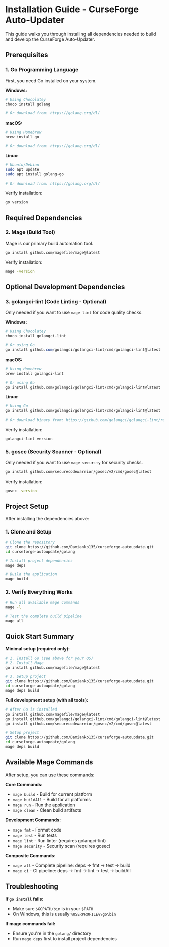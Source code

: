 # Installation Guide - CurseForge Auto-Updater

This guide walks you through installing all dependencies needed to build and develop the CurseForge Auto-Updater.

## Prerequisites

### 1. Go Programming Language
First, you need Go installed on your system.

**Windows:**
```powershell
# Using Chocolatey
choco install golang

# Or download from: https://golang.org/dl/
```

**macOS:**
```bash
# Using Homebrew
brew install go

# Or download from: https://golang.org/dl/
```

**Linux:**
```bash
# Ubuntu/Debian
sudo apt update
sudo apt install golang-go

# Or download from: https://golang.org/dl/
```

Verify installation:
```bash
go version
```

## Required Dependencies

### 2. Mage (Build Tool)
Mage is our primary build automation tool.

```bash
go install github.com/magefile/mage@latest
```

Verify installation:
```bash
mage -version
```

## Optional Development Dependencies

### 3. golangci-lint (Code Linting - Optional)
Only needed if you want to use `mage lint` for code quality checks.

**Windows:**
```powershell
# Using Chocolatey
choco install golangci-lint

# Or using Go
go install github.com/golangci/golangci-lint/cmd/golangci-lint@latest
```

**macOS:**
```bash
# Using Homebrew
brew install golangci-lint

# Or using Go
go install github.com/golangci/golangci-lint/cmd/golangci-lint@latest
```

**Linux:**
```bash
# Using Go
go install github.com/golangci/golangci-lint/cmd/golangci-lint@latest

# Or download binary from: https://github.com/golangci/golangci-lint/releases
```

Verify installation:
```bash
golangci-lint version
```

### 5. gosec (Security Scanner - Optional)
Only needed if you want to use `mage security` for security checks.

```bash
go install github.com/securecodewarrior/gosec/v2/cmd/gosec@latest
```

Verify installation:
```bash
gosec -version
```

## Project Setup

After installing the dependencies above:

### 1. Clone and Setup
```bash
# Clone the repository
git clone https://github.com/Damianko135/curseforge-autoupdate.git
cd curseforge-autoupdate/golang

# Install project dependencies
mage deps

# Build the application
mage build
```

### 2. Verify Everything Works
```bash
# Run all available mage commands
mage -l

# Test the complete build pipeline
mage all
```

## Quick Start Summary

**Minimal setup (required only):**
```bash
# 1. Install Go (see above for your OS)
# 2. Install Mage
go install github.com/magefile/mage@latest

# 3. Setup project
git clone https://github.com/Damianko135/curseforge-autoupdate.git
cd curseforge-autoupdate/golang
mage deps build
```

**Full development setup (with all tools):**
```bash
# After Go is installed
go install github.com/magefile/mage@latest
go install github.com/golangci/golangci-lint/cmd/golangci-lint@latest
go install github.com/securecodewarrior/gosec/v2/cmd/gosec@latest

# Setup project
git clone https://github.com/Damianko135/curseforge-autoupdate.git
cd curseforge-autoupdate/golang
mage deps build
```

## Available Mage Commands

After setup, you can use these commands:

**Core Commands:**
- `mage build` - Build for current platform
- `mage buildAll` - Build for all platforms
- `mage run` - Run the application
- `mage clean` - Clean build artifacts

**Development Commands:**
- `mage fmt` - Format code
- `mage test` - Run tests
- `mage lint` - Run linter (requires golangci-lint)
- `mage security` - Security scan (requires gosec)

**Composite Commands:**
- `mage all` - Complete pipeline: deps → fmt → test → build
- `mage ci` - CI pipeline: deps → fmt → lint → test → buildAll

## Troubleshooting

**If `go install` fails:**
- Make sure `$GOPATH/bin` is in your `$PATH`
- On Windows, this is usually `%USERPROFILE%\go\bin`

**If mage commands fail:**
- Ensure you're in the `golang/` directory
- Run `mage deps` first to install project dependencies
